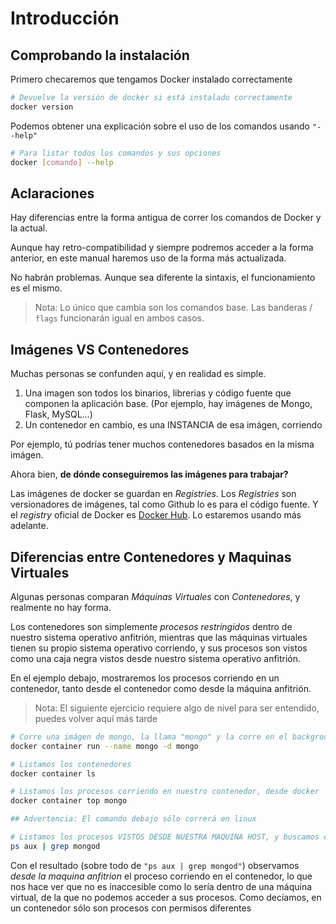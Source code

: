 # Introducción

## Comprobando la instalación

Primero checaremos que tengamos Docker instalado correctamente

``` bash
# Devuelve la versión de docker si está instalado correctamente
docker version
```

Podemos obtener una explicación sobre el uso de los comandos usando `"--help"`

``` bash
# Para listar todos los comandos y sus opciones
docker [comando] --help
```

## Aclaraciones

Hay diferencias entre la forma antigua de correr los comandos de Docker y la actual.

Aunque hay retro-compatibilidad y siempre podremos acceder a la forma anterior, en este manual haremos uso de la forma más actualizada.

No habrán problemas. Aunque sea diferente la sintaxis, el funcionamiento es el mismo.

> Nota: Lo único que cambia son los comandos base. Las banderas / `flags` funcionarán igual en ambos casos.

## Imágenes VS Contenedores

Muchas personas se confunden aquí, y en realidad es simple.

1. Una imagen son todos los binarios, librerias y código fuente que componen la aplicación base. (Por ejemplo, hay imágenes de Mongo, Flask, MySQL...)
2. Un contenedor en cambio, es una INSTANCIA de esa imágen, corriendo

Por ejemplo, tú podrías tener muchos contenedores basados en la misma imágen.

Ahora bien, **de dónde conseguiremos las imágenes para trabajar?**

Las imágenes de docker se guardan en *Registries*. Los *Registries* son versionadores de imágenes, tal como Github lo es para el código fuente. Y el *registry* oficial de Docker es [Docker Hub](https://hub.docker.com). Lo estaremos usando más adelante.

## Diferencias entre Contenedores y Maquinas Virtuales

Algunas personas comparan *Máquinas Virtuales* con *Contenedores*, y realmente no hay forma.

Los contenedores son simplemente *procesos restringidos* dentro de nuestro sistema operativo anfitrión, mientras que las máquinas virtuales tienen su propio sistema operativo corriendo, y sus procesos son vistos como una caja negra vistos desde nuestro sistema operativo anfitrión.

En el ejemplo debajo, mostraremos los procesos corriendo en un contenedor, tanto desde el contenedor como desde la máquina anfitrión.

> Nota: El siguiente ejercicio requiere algo de nivel para ser entendido, puedes volver aquí más tarde

``` bash
# Corre una imágen de mongo, la llama "mongo" y la corre en el background
docker container run --name mongo -d mongo

# Listamos los contenedores
docker container ls

# Listamos los procesos corriendo en nuestro contenedor, desde docker
docker container top mongo

## Advertencia: El comando debajo sólo correrá en linux

# Listamos los procesos VISTOS DESDE NUESTRA MAQUINA HOST, y buscamos entre ellos "mongod" (que es el proceso corriendo en nuestro contenedor)
ps aux | grep mongod
```

Con el resultado (sobre todo de `"ps aux | grep mongod"`) observamos *desde la maquina anfitrion* el proceso corriendo en el contenedor, lo que nos hace ver que no es inaccesible como lo sería dentro de una máquina virtual, de la que no podemos acceder a sus procesos. Como decíamos, en un contenedor sólo son procesos con permisos diferentes